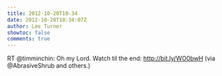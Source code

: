 ```yaml
---
title: 2012-10-20T10-34
date: 2012-10-20T10:34:07Z
author: Lee Turner
showtoc: false
comments: true
---
```


RT @timminchin: Oh my Lord. Watch til the end: http://bit.ly/WO0bwH (via @AbrasiveShrub and others.)

